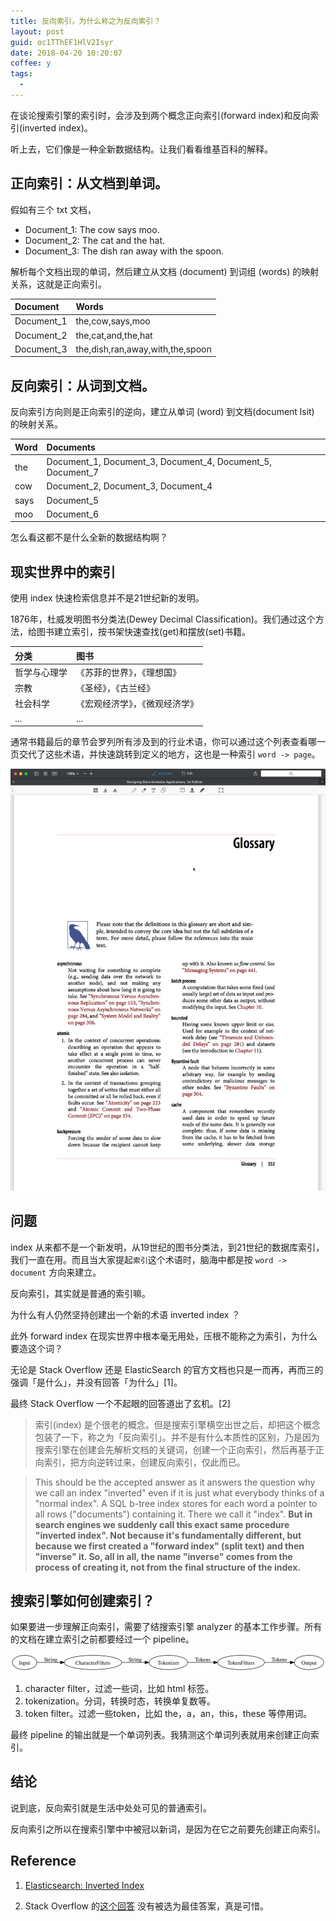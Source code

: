 ```yaml
---
title: 反向索引，为什么称之为反向索引？
layout: post
guid: oc1TThEF1HlV2Isyr
date: 2018-04-20 10:20:07
coffee: y
tags:
  -
---
```


在谈论搜索引擎的索引时，会涉及到两个概念正向索引(forward index)和反向索引(inverted index)。

听上去，它们像是一种全新数据结构。让我们看看维基百科的解释。

## 正向索引：从文档到单词。

假如有三个 txt 文档，

- Document_1: The cow says moo.
- Document_2: The cat and the hat.
- Document_3: The dish ran away with the spoon.

解析每个文档出现的单词，然后建立从文档 (document) 到词组 (words) 的映射关系，这就是正向索引。

| Document | Words  |
|:--|:--|
| Document_1 | the,cow,says,moo |
| Document_2 | the,cat,and,the,hat |
| Document_3 | the,dish,ran,away,with,the,spoon  |

## 反向索引：从词到文档。

反向索引方向则是正向索引的逆向，建立从单词 (word) 到文档(document lsit) 的映射关系。

| Word | Documents |
|:--|:--|
| the | Document_1, Document_3, Document_4, Document_5, Document_7 |
| cow |Document_2, Document_3, Document_4  |
| says | Document_5 |
| moo  | Document_6 |

怎么看这都不是什么全新的数据结构啊？

## 现实世界中的索引

使用 index 快速检索信息并不是21世纪新的发明。

1876年，杜威发明图书分类法(Dewey Decimal Classification)。我们通过这个方法，给图书建立索引，按书架快速查找(get)和摆放(set)书籍。

| 分类 | 图书 |
|:--|:--|
| 哲学与心理学 | 《苏菲的世界》，《理想国》 |
| 宗教 | 《圣经》，《古兰经》  |
| 社会科学 | 《宏观经济学》，《微观经济学》 |
| ... | ... |


通常书籍最后的章节会罗列所有涉及到的行业术语，你可以通过这个列表查看哪一页交代了这些术语，并快速跳转到定义的地方，这也是一种索引 `word -> page`。

![](/media/files/2018/2018-04-27-glossary.jpg)

## 问题

index 从来都不是一个新发明，从19世纪的图书分类法，到21世纪的数据库索引，我们一直在用。而且当大家提起`索引`这个术语时，脑海中都是按 `word -> document` 方向来建立。

反向索引，其实就是普通的索引嘛。

为什么有人仍然坚持创建出一个新的术语 inverted index ？

此外 forward index 在现实世界中根本毫无用处，压根不能称之为索引，为什么要造这个词？

无论是 Stack Overflow 还是 ElasticSearch 的官方文档也只是一而再，再而三的强调「是什么」，并没有回答「为什么」[1]。

最终 Stack Overflow 一个不起眼的回答道出了玄机。[2]

> 索引(index) 是个很老的概念。但是搜索引擎横空出世之后，却把这个概念包装了一下，称之为「反向索引」。并不是有什么本质性的区别，乃是因为搜索引擎在创建会先解析文档的关键词，创建一个正向索引，然后再基于正向索引，把方向逆转过来，创建反向索引，仅此而已。

> This should be the accepted answer as it answers the question why we call an index "inverted" even if it is just what everybody thinks of a "normal index". A SQL b-tree index stores for each word a pointer to all rows ("documents") containing it. There we call it "index". **But in search engines we suddenly call this exact same procedure "inverted index". Not because it's fundamentally different, but because we first created a "forward index" (split text) and then "inverse" it. So, all in all, the name "inverse" comes from the process of creating it, not from the final structure of the index.**

## 搜索引擎如何创建索引？

如果要进一步理解正向索引，需要了结搜索引擎 analyzer 的基本工作步骤。所有的文档在建立索引之前都要经过一个 pipeline。

![](/media/files/2018/2018-04-23-analyzer.svg)

1. character filter，过滤一些词，比如 html 标签。
2. tokenization。分词，转换时态，转换单复数等。
3. token filter。过滤一些token，比如 the，a，an，this，these 等停用词。

最终 pipeline 的输出就是一个单词列表。我猜测这个单词列表就用来创建正向索引。

## 结论

说到底，反向索引就是生活中处处可见的普通索引。

反向索引之所以在搜索引擎中中被冠以新词，是因为在它之前要先创建正向索引。


## Reference

1. [Elasticsearch: Inverted Index](https://www.elastic.co/guide/en/elasticsearch/guide/current/inverted-index.html)

2.  Stack Overflow 的[这个回答](https://stackoverflow.com/questions/7727686/whats-the-difference-between-an-inverted-index-and-a-plain-old-index/8391145#8391145) 没有被选为最佳答案，真是可惜。

